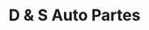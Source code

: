 ---
title: "D & S Auto Partes"
url: /barrios-unidos/d-y-s-auto-partes/
shop: piezas de automóviles
---